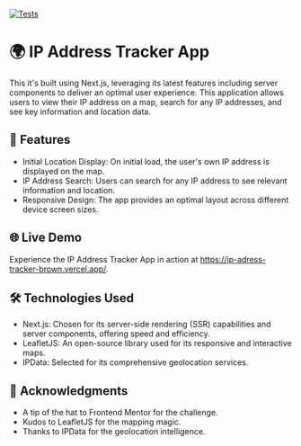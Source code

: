 [![Tests](https://github.com/alexandre-zatti/ip-adress-tracker/actions/workflows/tests.yaml/badge.svg?branch=main)](https://github.com/alexandre-zatti/ip-adress-tracker/actions/workflows/tests.yaml)

# 🌍 IP Address Tracker App

This it's built using Next.js, leveraging its latest features including server components to deliver an optimal user experience. This application allows users to view their IP address on a map, search for any IP addresses, and see key information and location data.

## 🌟 Features

 - Initial Location Display: On initial load, the user's own IP address is displayed on the map.
 - IP Address Search: Users can search for any IP address to see relevant information and location.
 - Responsive Design: The app provides an optimal layout across different device screen sizes.

## 🌐 Live Demo

Experience the IP Address Tracker App in action at https://ip-adress-tracker-brown.vercel.app/.

## 🛠 Technologies Used

 - Next.js: Chosen for its server-side rendering (SSR) capabilities and server components, offering speed and efficiency.
 - LeafletJS: An open-source library used for its responsive and interactive maps.
 - IPData: Selected for its comprehensive geolocation services.

## 💖 Acknowledgments

 - A tip of the hat to Frontend Mentor for the challenge.
 - Kudos to LeafletJS for the mapping magic.
 - Thanks to IPData for the geolocation intelligence.
